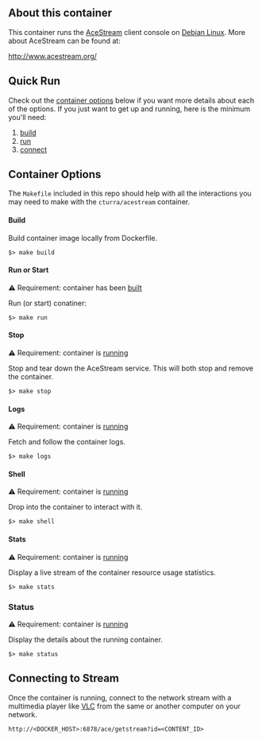 ## About this container
This container runs the [AceStream](http://www.acestream.org/) client console on [Debian Linux](https://www.debian.org/). More about
AceStream can be found at:

  http://www.acestream.org/


## Quick Run
Check out the [container options](#container-options) below if you want more details about each of the options. If you just want to get
up and running, here is the minimum you'll need:

1. [build](#build)
2. [run](#run-or-start)
3. [connect](#connecting-to-stream)


## Container Options
The `Makefile` included in this repo should help with all the interactions you may need to make with the `cturra/acestream` container.


#### Build
Build container image locally from Dockerfile.

```
$> make build
```


#### Run or Start
:warning: Requirement: container has been [built](#build)

Run (or start) conatiner:

```
$> make run
```


#### Stop
:warning: Requirement: container is [running](#run-or-start)

Stop and tear down the AceStream service. This will both stop and remove the container.

```
$> make stop
```


#### Logs
:warning: Requirement: container is [running](#run-or-start)

Fetch and follow the container logs.

```
$> make logs
```


#### Shell
:warning: Requirement: container is [running](#run-or-start)

Drop into the container to interact with it.

```
$> make shell
```


#### Stats
:warning: Requirement: container is [running](#run-or-start)

Display a live stream of the container resource usage statistics.

```
$> make stats
```


### Status
:warning: Requirement: container is [running](#run-or-start)

Display the details about the running container.

```
$> make status
```

## Connecting to Stream
Once the container is running, connect to the network stream with a multimedia player like [VLC](http://www.videolan.org/) from the same or another
computer on your network.

```
http://<DOCKER_HOST>:6878/ace/getstream?id=<CONTENT_ID>
```
